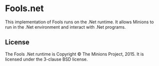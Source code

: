 # Fools.net
This implementation of Fools runs on the .Net runtime. It allows Minions to run in the .Net environment and interact with .Net programs.


## License

The Fools .Net runtime is Copyright &copy; The Minions Project, 2015. It is licensed under the 3-clause BSD license.
